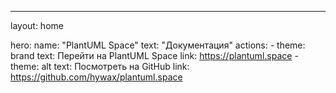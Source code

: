 ---
layout: home

hero:
  name: "PlantUML Space"
  text: "Документация"
  actions:
    - theme: brand
      text: Перейти на PlantUML Space
      link: https://plantuml.space
    - theme: alt
      text: Посмотреть на GitHub
      link: https://github.com/hywax/plantuml.space

